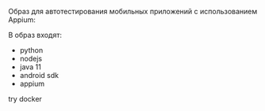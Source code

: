Образ для автотестирования мобильных приложений с использованием Appium:

В образ входят:
- python
- nodejs
- java 11
- android sdk
- appium

try docker
